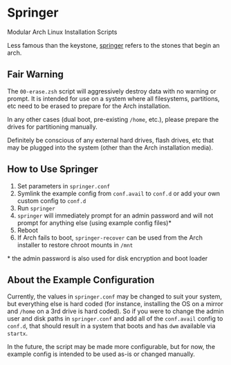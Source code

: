 # Springer
Modular Arch Linux Installation Scripts

Less famous than the keystone, [springer](https://en.wikipedia.org/wiki/Springer_\(architecture\)) refers to the stones that begin an arch.

## Fair Warning
The `00-erase.zsh` script will aggressively destroy data with no warning or prompt. It is intended for use on a system where all filesystems, partitions, etc need to be erased to prepare for the Arch installation.

In any other cases (dual boot, pre-existing `/home`, etc.), please prepare the drives for partitioning manually.

Definitely be conscious of any external hard drives, flash drives, etc that may be plugged into the system (other than the Arch installation media).

## How to Use Springer
1. Set parameters in `springer.conf`
2. Symlink the example config from `conf.avail` to `conf.d` or add your own custom config to `conf.d`
3. Run `springer`
4. `springer` will immediately prompt for an admin password and will not prompt for anything else (using example config files)*
4. Reboot
5. If Arch fails to boot, `springer-recover` can be used from the Arch installer to restore chroot mounts in `/mnt`

\* the admin password is also used for disk encryption and boot loader

## About the Example Configuration
Currently, the values in `springer.conf` may be changed to suit your system, but everything else is hard coded (for instance, installing the OS on a mirror and `/home` on a 3rd drive is hard coded). So if you were to change the admin user and disk paths in `springer.conf` and add all of the `conf.avail` config to `conf.d`, that should result in a system that boots and has `dwm` available via `startx`.

In the future, the script may be made more configurable, but for now, the example config is intended to be used as-is or changed manually.
